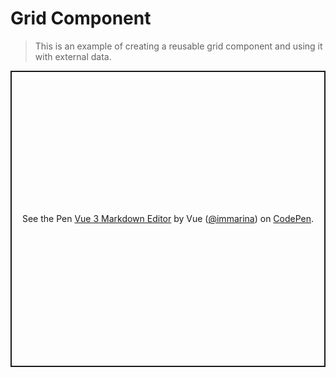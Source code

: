 # Grid Component

> This is an example of creating a reusable grid component and using it with external data.

<p class="codepen" data-height="474" data-theme-id="39028" data-default-tab="js,result" data-user="immarina" data-slug-hash="wvGaJEx" style="height: 474px; box-sizing: border-box; display: flex; align-items: center; justify-content: center; border: 2px solid; margin: 1em 0; padding: 1em;" data-pen-title="Vue 3 Markdown Editor">
  <span>See the Pen <a href="https://codepen.io/immarina/pen/wvGaJEx">
  Vue 3 Markdown Editor</a> by Vue (<a href="https://codepen.io/immarina">@immarina</a>)
  on <a href="https://codepen.io">CodePen</a>.</span>
</p>
<script async src="https://static.codepen.io/assets/embed/ei.js"></script>

